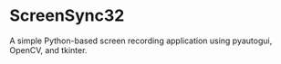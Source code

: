 # ScreenSync32
A simple Python-based screen recording application using pyautogui, OpenCV, and tkinter.
